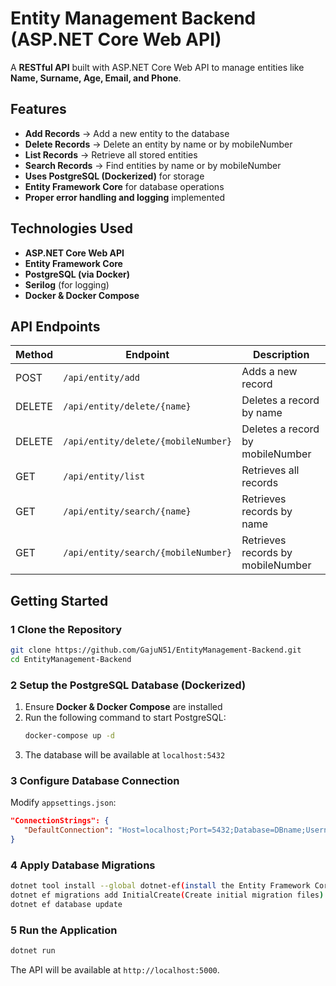 # Entity Management Backend (ASP.NET Core Web API)

A **RESTful API** built with ASP.NET Core Web API to manage entities like **Name, Surname, Age, Email, and Phone**.

## Features  
- **Add Records** → Add a new entity to the database  
- **Delete Records** → Delete an entity by name or by mobileNumber 
- **List Records** → Retrieve all stored entities  
- **Search Records** → Find entities by name  or by mobileNumber
- **Uses PostgreSQL (Dockerized)** for storage  
- **Entity Framework Core** for database operations  
- **Proper error handling and logging** implemented  

##  Technologies Used  
- **ASP.NET Core Web API**  
- **Entity Framework Core**  
- **PostgreSQL (via Docker)**  
- **Serilog** (for logging)  
- **Docker & Docker Compose**  

##  API Endpoints  

| Method | Endpoint | Description |
|--------|---------|-------------|
| POST | `/api/entity/add` | Adds a new record |
| DELETE | `/api/entity/delete/{name}` | Deletes a record by name |
| DELETE | `/api/entity/delete/{mobileNumber}` | Deletes a record by mobileNumber |
| GET | `/api/entity/list` | Retrieves all records |
| GET | `/api/entity/search/{name}` | Retrieves records by name |
| GET | `/api/entity/search/{mobileNumber}` | Retrieves records by mobileNumber |

##  Getting Started  

### 1️ Clone the Repository  
```sh
git clone https://github.com/GajuN51/EntityManagement-Backend.git
cd EntityManagement-Backend
```

### 2️ Setup the PostgreSQL Database (Dockerized)  

1. Ensure **Docker & Docker Compose** are installed  
2. Run the following command to start PostgreSQL:  
   ```sh
   docker-compose up -d
   ```
3. The database will be available at `localhost:5432`  

### 3️ Configure Database Connection  

Modify `appsettings.json`:  
```json
"ConnectionStrings": {
   "DefaultConnection": "Host=localhost;Port=5432;Database=DBname;Username=user'susername;Password=yourpassword"
}
```

### 4️ Apply Database Migrations  
```sh
dotnet tool install --global dotnet-ef(install the Entity Framework Core CLI tool globall)
dotnet ef migrations add InitialCreate(Create initial migration files)
dotnet ef database update
```

### 5️ Run the Application  
```sh
dotnet run
```
The API will be available at `http://localhost:5000`.



